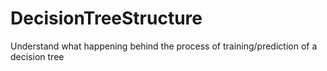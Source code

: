 # DecisionTreeStructure
Understand what happening behind the process of training/prediction of a decision tree
